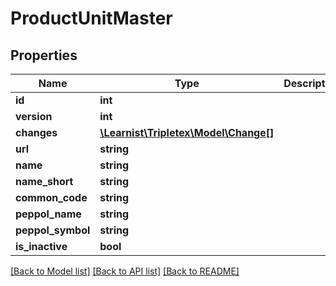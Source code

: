 # ProductUnitMaster

## Properties
Name | Type | Description | Notes
------------ | ------------- | ------------- | -------------
**id** | **int** |  | [optional] 
**version** | **int** |  | [optional] 
**changes** | [**\Learnist\Tripletex\Model\Change[]**](Change.md) |  | [optional] 
**url** | **string** |  | [optional] 
**name** | **string** |  | [optional] 
**name_short** | **string** |  | [optional] 
**common_code** | **string** |  | [optional] 
**peppol_name** | **string** |  | [optional] 
**peppol_symbol** | **string** |  | [optional] 
**is_inactive** | **bool** |  | [optional] 

[[Back to Model list]](../../README.md#documentation-for-models) [[Back to API list]](../../README.md#documentation-for-api-endpoints) [[Back to README]](../../README.md)

